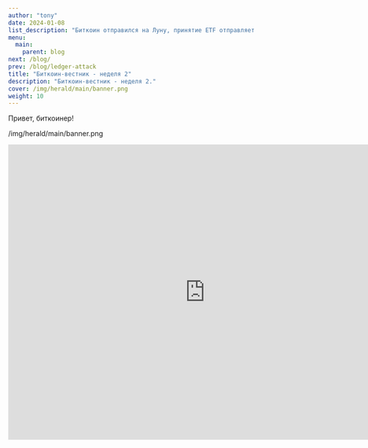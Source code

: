 ```yaml
---
author: "tony"
date: 2024-01-08
list_description: "Биткоин отправился на Луну, принятие ETF отправляет биткоин на $180k, Макса Кайзера выбирают в президенты США."
menu:
  main:
    parent: blog
next: /blog/
prev: /blog/ledger-attack
title: "Биткоин-вестник - неделя 2"
description: "Биткоин-вестник - неделя 2."
cover: /img/herald/main/banner.png
weight: 10 
---
```


Привет, биткоинер!

/img/herald/main/banner.png

<iframe src="https://calendar.google.com/calendar/embed?src=901be563cfa8dd0ab23b2d3e0b062a2e7d54d870b4f349330821548dc2e8f335%40group.calendar.google.com&ctz=Russia%2FMoscow" style="border: 0" width="800" height="600" frameborder="0" scrolling="yes"></iframe>